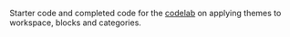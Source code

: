 Starter code and completed code for the [codelab](https://blocklycodelabs.dev/codelabs/theme-extension-identifier/index.html) on applying themes to workspace, blocks and categories.

